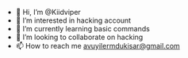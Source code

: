 - 👋 Hi, I’m @Kiidviper
- 👀 I’m interested in hacking account
- 🌱 I’m currently learning basic commands
- 💞️ I’m looking to collaborate on hacking
- 📫 How to reach me avuyilermdukisar@gmail.com

<!---
Kiidviper/Kiidviper is a ✨ special ✨ repository because its `README.md` (this file) appears on your GitHub profile.
You can click the Preview link to take a look at your changes.
--->
